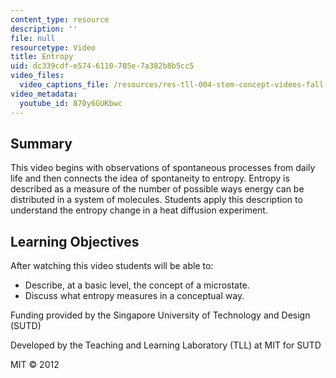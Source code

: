 ```yaml
---
content_type: resource
description: ''
file: null
resourcetype: Video
title: Entropy
uid: dc339cdf-e574-6110-705e-7a382b8b5cc5
video_files:
  video_captions_file: /resources/res-tll-004-stem-concept-videos-fall-2013/videos/governing-rules/entropy/870y6GUKbwc.vtt
video_metadata:
  youtube_id: 870y6GUKbwc
---
```


Summary
-------

This video begins with observations of spontaneous processes from daily life and then connects the idea of spontaneity to entropy. Entropy is described as a measure of the number of possible ways energy can be distributed in a system of molecules. Students apply this description to understand the entropy change in a heat diffusion experiment.

Learning Objectives
-------------------

After watching this video students will be able to:

*   Describe, at a basic level, the concept of a microstate.
*   Discuss what entropy measures in a conceptual way.

Funding provided by the Singapore University of Technology and Design (SUTD)

Developed by the Teaching and Learning Laboratory (TLL) at MIT for SUTD

MIT © 2012